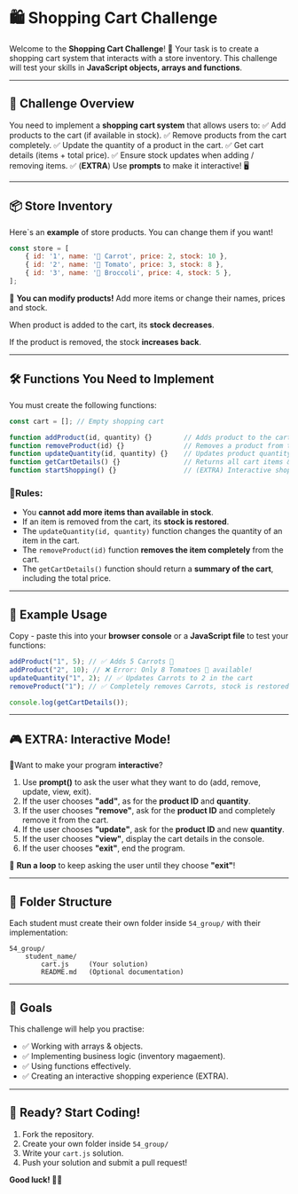 # 🛍️ Shopping Cart Challenge

Welcome to the **Shopping Cart Challenge**! 🚀 Your task is to create a shopping cart system that interacts with a store inventory. This challenge will test your skills in **JavaScript objects, arrays and functions**.

---

## 📌 Challenge Overview

You need to implement a **shopping cart system** that allows users to:
✅ Add products to the cart (if available in stock).
✅ Remove products from the cart completely.
✅ Update the quantity of a product in the cart.
✅ Get cart details (items + total price).
✅ Ensure stock updates when adding / removing items.
✅ (**EXTRA**) Use **prompts** to make it interactive! 🖥️

---

## 📦 Store Inventory

Here`s an **example** of store products. You can change them if you want!

```js
const store = [
    { id: '1', name: '🥕 Carrot', price: 2, stock: 10 },
    { id: '2', name: '🍅 Tomato', price: 3, stock: 8 },
    { id: '3', name: '🥦 Broccoli', price: 4, stock: 5 },
];
```

📌 **You can modify products!** Add more items or change their names, prices and stock.

When product is added to the cart, its **stock decreases**.

If the product is removed, the stock **increases back**.

---

## 🛠️ Functions You Need to Implement

You must create the following functions:

```js
const cart = []; // Empty shopping cart

function addProduct(id, quantity) {}        // Adds product to the cart
function removeProduct(id) {}               // Removes a product from the cart
function updateQuantity(id, quantity) {}    // Updates product quantity in the cart
function getCartDetails() {}                // Returns all cart items & total price
function startShopping() {}                 // (EXTRA) Interactive shopping experience
```

### 📌Rules:

- You **cannot add more items than available in stock**.
- If an item is removed from the cart, its **stock is restored**.
- The `updateQuantity(id, quantity)` function changes the quantity of an item in the cart.
- The `removeProduct(id)` function **removes the item completely** from the cart.
- The `getCartDetails()` function should return a **summary of the cart**, including the total price.

---

## 🚀 Example Usage

Copy - paste this into your **browser console** or a **JavaScript file** to test your functions:

```js
addProduct("1", 5); // ✅ Adds 5 Carrots 🥕
addProduct("2", 10); // ❌ Error: Only 8 Tomatoes 🍅 available!
updateQuantity("1", 2); // ✅ Updates Carrots to 2 in the cart
removeProduct("1"); // ✅ Completely removes Carrots, stock is restored

console.log(getCartDetails());
```

---

## 🎮 EXTRA: Interactive Mode!

🔹Want to make your program **interactive**?

1. Use **prompt()** to ask the user what they want to do (add, remove, update, view, exit).
2. If the user chooses **"add"**, as for the **product ID** and **quantity**.
3. If the user chooses **"remove"**, ask for the **product ID** and completely remove it from the cart.
4. If the user chooses **"update"**, ask for the **product ID** and new **quantity**.
5. If the user chooses **"view"**, display the cart details in the console.
6. If the user chooses **"exit"**, end the program.

📌 **Run a loop** to keep asking the user until they choose **"exit"**!

---

## 📂 Folder Structure

Each student must create their own folder inside `54_group/` with their implementation:

```
54_group/
    student_name/
        cart.js     (Your solution)
        README.md   (Optional documentation)
```

---

## 🎯 Goals

This challenge will help you practise:

- ✅ Working with arrays & objects.
- ✅ Implementing business logic (inventory magaement).
- ✅ Using functions effectively.
- ✅ Creating an interactive shopping experience (EXTRA).

---

## 🎉 Ready? Start Coding!

1. Fork the repository.
2. Create your own folder inside `54_group/`
3. Write your `cart.js` solution.
4. Push your solution and submit a pull request!

**Good luck! 🚀🔥**
